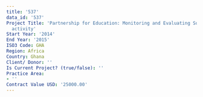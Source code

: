 ```yaml
---
title: '537'
data_id: '537'
Project Title: 'Partnership for Education: Monitoring and Evaluating Support Services
  activity'
Start Year: '2014'
End Year: '2015'
ISO3 Code: GHA
Region: Africa
Country: Ghana
Client/ Donor: ''
Is Current Project? (true/false): ''
Practice Area:
- ''
Contract Value USD: '25000.00'
---
```


